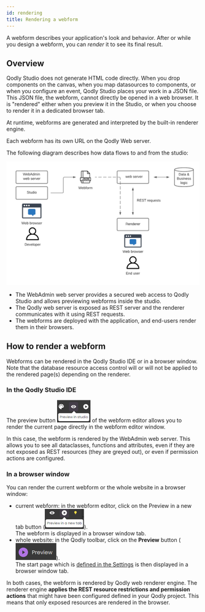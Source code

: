 ```yaml
---
id: rendering
title: Rendering a webform
---
```


A webform describes your application's look and behavior. After or while you design a webform, you can *render* it to see its final result.

## Overview

Qodly Studio does not generate HTML code directly. When you drop components on the canvas, when you map datasources to components, or when you configure an event, Qodly Studio places your work in a JSON file. This JSON file, the webform, cannot directly be opened in a web browser. It is "rendered" either when you preview it in the Studio, or when you choose to render it in a dedicated browser tab.

At runtime, webforms are generated and interpreted by the built-in renderer engine.

Each webform has its own URL on the Qodly Web server.

The following diagram describes how data flows to and from the studio:

![workflow-diagram](img/workflow.png)

* The WebAdmin web server provides a secured web access to Qodly Studio and allows previewing webforms inside the studio.
* The Qodly web server is exposed as REST server and the renderer communicates with it using REST requests.
* The webforms are deployed with the application, and end-users render them in their browsers. 


## How to render a webform

Webforms can be rendered in the Qodly Studio IDE or in a browser window. Note that the database resource access control will or will not be applied to the rendered page(s) depending on the renderer.   


### In the Qodly Studio IDE

The preview button ![preview-button](img/preview-ide.png) of the webform editor allows you to render the current page directly in the webform editor window. 

In this case, the webform is rendered by the WebAdmin web server. This allows you to see all dataclasses, functions and attributes, even if they are not exposed as REST resources (they are greyed out), or even if permission actions are configured.


### In a browser window

You can render the current webform or the whole website in a browser window:

- current webform: in the webform editor, click on the Preview in a new tab button (![preview-button-tab](img/preview-tab.png)).<br/> The webform is displayed in a browser window tab.
- whole website: in the Qodly toolbar, click on the **Preview** button (![preview-button-tab](img/preview-main.png)).<br/> The start page which is [defined in the Settings](settings.md/#application) is then displayed in a browser window tab. 

In both cases, the webform is rendered by Qodly web renderer engine. The renderer engine **applies the REST resource restrictions and permission actions** that might have been configured defined in your Qodly project. This means that only exposed resources are rendered in the browser. 

